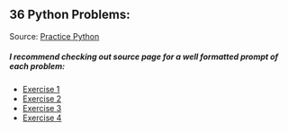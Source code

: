 ## 36 Python Problems:
Source: [Practice Python](https://www.practicepython.org)

##### I recommend checking out source page for a well formatted prompt of each problem:
- [Exercise 1](https://www.practicepython.org/exercise/2014/01/29/01-character-input.html)
- [Exercise 2](https://www.practicepython.org/exercise/2014/02/05/02-odd-or-even.html)
- [Exercise 3](https://www.practicepython.org/exercise/2014/02/15/03-list-less-than-ten.html)
- [Exercise 4](https://www.practicepython.org/exercise/2014/02/26/04-divisors.html)




